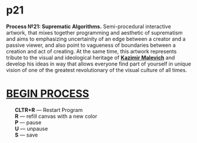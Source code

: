 # p21
**Process №21: Suprematic Algorithms.** Semi-procedural interactive artwork, that mixes together programming and aesthetic of suprematism and aims to emphasizing uncertainity of an edge between a creator and a passive viewer, and also point to vagueness of boundaries between a creation and act of creating. At the same time, this artwork represents tribute to the visual and ideological heritage of <a href="https://en.wikipedia.org/wiki/Kazimir_Malevich" target="_blank"><b>Kazimir Malevich</b></a> and develop his ideas in way that allows everyone find part of yourself in unique vision of one of the greatest revolutionary of the visual culture of all times.

# <a href="https://rhizomicmaze.github.io/p21/suprematicalgorithms/" target="_blank"><b>BEGIN PROCESS</b></a>

<ul style="list-style-type:none">
  <li><b>CLTR+R</b> — Restart Program</li>
  <li><b>R</b> — refill canvas with a new color</li>
  <li><b>P</b> — pause</li>
  <li><b>U</b> — unpause</li>
  <li><b>S</b> — save</li>
</ul>
